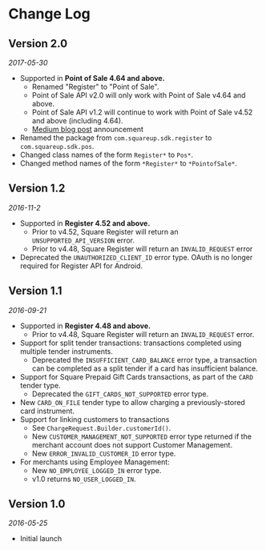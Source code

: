 Change Log
==========

## Version 2.0

_2017-05-30_

* Supported in **Point of Sale 4.64 and above.**
  * Renamed "Register" to "Point of Sale".
  * Point of Sale API v2.0 will only work with Point of Sale v4.64 and above.
  * Point of Sale API v1.2 will continue to work with Point of Sale v4.52 and above (including 4.64).
  * [Medium blog post](https://medium.com/square-corner-blog/squares-register-api-is-now-point-of-sale-api-a9956032c32a) announcement
* Renamed the package from `com.squareup.sdk.register` to `com.squareup.sdk.pos`.
* Changed class names of the form `Register*` to `Pos*`.
* Changed method names of the form `*Register*` to `*PointofSale*`.

## Version 1.2

_2016-11-2_

* Supported in **Register 4.52 and above.**
  * Prior to v4.52, Square Register will return an `UNSUPPORTED_API_VERSION` error.
  * Prior to v4.48, Square Register will return an `INVALID_REQUEST` error
* Deprecated the `UNAUTHORIZED_CLIENT_ID` error type. OAuth is no longer required for Register API for Android.

## Version 1.1

_2016-09-21_

* Supported in **Register 4.48 and above.**
  * Prior to v4.48, Square Register will return an `INVALID_REQUEST` error.
* Support for split tender transactions: transactions completed using multiple tender instruments.
  * Deprecated the `INSUFFICIENT_CARD_BALANCE` error type, a transaction can be completed as a
split tender if a card has insufficient balance.
* Support for Square Prepaid Gift Cards transactions, as part of the `CARD` tender type.
  * Deprecated the `GIFT_CARDS_NOT_SUPPORTED` error type.
* New `CARD_ON_FILE` tender type to allow charging a previously-stored card instrument.
* Support for linking customers to transactions
  * See `ChargeRequest.Builder.customerId()`.
  * New `CUSTOMER_MANAGEMENT_NOT_SUPPORTED` error type returned if the merchant account does not
support Customer Management.
  * New `ERROR_INVALID_CUSTOMER_ID` error type.
* For merchants using Employee Management:
  * New `NO_EMPLOYEE_LOGGED_IN` error type.
  * v1.0 returns `NO_USER_LOGGED_IN`.

## Version 1.0

_2016-05-25_

* Initial launch
